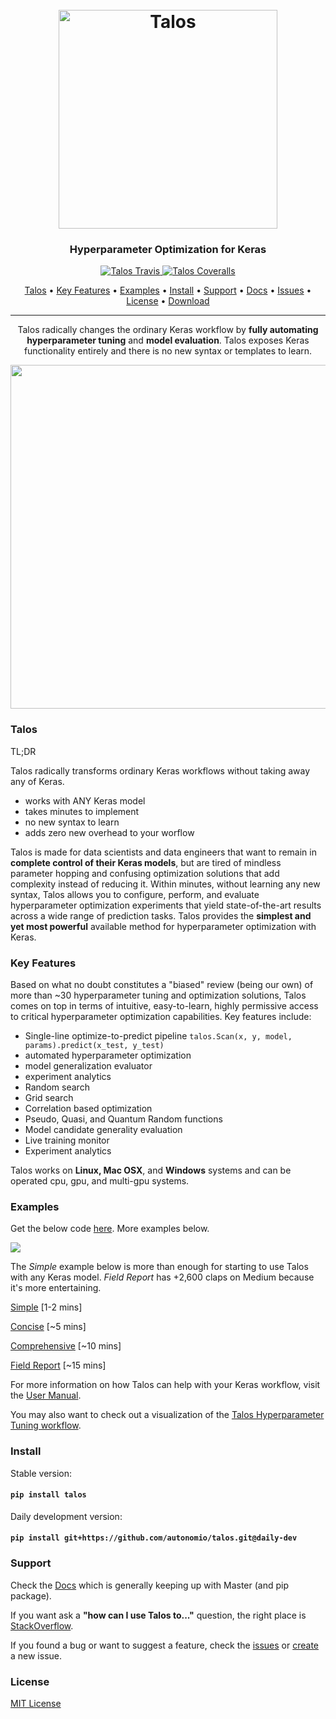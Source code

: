 <h1 align="center">
  <br>
  <a href="http://autonom.io"><img src="https://raw.githubusercontent.com/autonomio/talos/master/logo.png" alt="Talos" width="350"></a>
  <br>
</h1>

<h3 align="center">Hyperparameter Optimization for Keras</h3>

<p align="center">
  
  <a href="https://travis-ci.org/autonomio/talos">
    <img src="https://img.shields.io/travis/autonomio/talos/master.svg?style=for-the-badge&logo=appveyor" alt="Talos Travis">
  </a>

  <a href="https://coveralls.io/github/autonomio/talos">
    <img src="https://img.shields.io/coveralls/github/autonomio/talos.svg?style=for-the-badge&logo=appveyor" alt="Talos Coveralls">
  </a>

</p>

<p align="center">
  <a href="#Talos">Talos</a> •
  <a href="#Key-Features">Key Features</a> •
  <a href="#Examples">Examples</a> •
  <a href="#Install">Install</a> •
  <a href="#Install">Support</a> •
  <a href="https://autonomio.github.io/docs_talos">Docs</a> •
  <a href="https://github.com/autonomio/talos/issues">Issues</a> •
  <a href="#License">License</a> •
  <a href="https://github.com/autonomio/talos/archive/master.zip">Download</a>
</p>
<hr>
<p align="center">
Talos radically changes the ordinary Keras workflow by <strong>fully automating hyperparameter tuning</strong> and <strong>model evaluation</strong>. Talos exposes Keras functionality entirely and there is no new syntax or templates to learn.
</p>
<p align="center">
<img src='https://i.ibb.co/3NFH646/keras-model-to-talos.gif' width=550px>
</p>

### Talos

TL;DR

Talos radically transforms ordinary Keras workflows without taking away any of Keras.

- works with ANY Keras model
- takes minutes to implement
- no new syntax to learn
- adds zero new overhead to your worflow

Talos is made for data scientists and data engineers that want to remain in **complete control of their Keras models**, but are tired of mindless parameter hopping and confusing optimization solutions that add complexity instead of reducing it. Within minutes, without learning any new syntax, Talos allows you to configure, perform, and evaluate hyperparameter optimization experiments that yield state-of-the-art results across a wide range of prediction tasks. Talos provides the **simplest and yet most powerful** available method for hyperparameter optimization with Keras.

### Key Features

Based on what no doubt constitutes a "biased" review (being our own) of more than ~30 hyperparameter tuning and optimization solutions, Talos comes on top in terms of intuitive, easy-to-learn, highly permissive access to critical hyperparameter optimization capabilities. Key features include:

- Single-line optimize-to-predict pipeline `talos.Scan(x, y, model, params).predict(x_test, y_test)`
- automated hyperparameter optimization
- model generalization evaluator
- experiment analytics 
- Random search
- Grid search
- Correlation based optimization
- Pseudo, Quasi, and Quantum Random functions
- Model candidate generality evaluation
- Live training monitor
- Experiment analytics

Talos works on **Linux, Mac OSX**, and **Windows** systems and can be operated cpu, gpu, and multi-gpu systems.

### Examples

Get the below code [here](https://gist.github.com/mikkokotila/4c0d6298ff0a22dc561fb387a1b4b0bb). More examples below.

<img src=https://i.ibb.co/VWd8Bhm/Screen-Shot-2019-01-06-at-11-26-32-PM.png>

The *Simple* example below is more than enough for starting to use Talos with any Keras model. *Field Report* has +2,600 claps on Medium because it's more entertaining.

[Simple](https://nbviewer.jupyter.org/github/autonomio/talos/blob/master/examples/A%20Very%20Short%20Introduction%20to%20Hyperparameter%20Optimization%20of%20Keras%20Models%20with%20Talos.ipynb)  [1-2 mins]

[Concise](https://nbviewer.jupyter.org/github/autonomio/talos/blob/master/examples/Hyperparameter%20Optimization%20on%20Keras%20with%20Breast%20Cancer%20Data.ipynb)  [~5 mins]

[Comprehensive](https://nbviewer.jupyter.org/github/autonomio/talos/blob/master/examples/Hyperparameter%20Optimization%20with%20Keras%20for%20the%20Iris%20Prediction.ipynb)  [~10 mins]

[Field Report](https://towardsdatascience.com/hyperparameter-optimization-with-keras-b82e6364ca53)  [~15 mins]

For more information on how Talos can help with your Keras workflow, visit the [User Manual](https://autonomio.github.io/docs_talos).

You may also want to check out a visualization of the [Talos Hyperparameter Tuning workflow](https://github.com/autonomio/talos/wiki/Workflow).

### Install 

Stable version:

#### `pip install talos`

Daily development version:

#### `pip install git+https://github.com/autonomio/talos.git@daily-dev`

### Support

Check the [Docs](https://autonomio.github.io/docs_talos) which is generally keeping up with Master (and pip package). 

If you want ask a **"how can I use Talos to..."** question, the right place is [StackOverflow](https://stackoverflow.com/questions/ask). 

If you found a bug or want to suggest a feature, check the [issues](https://github.com/autonomio/talos/issues) or [create](https://github.com/autonomio/talos/issues/new/choose) a new issue.


### License 

[MIT License](https://github.com/autonomio/talos/blob/master/LICENSE)
